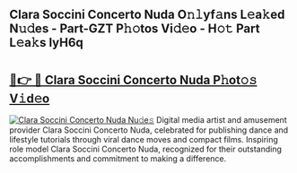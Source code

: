 ## Clara Soccini Concerto Nuda O𝚗𝚕yf𝚊ns L𝚎a𝚔ed N𝚞𝚍es - Part-GZT P𝚑𝚘tos Vi𝚍𝚎o - H𝚘𝚝 Part L𝚎a𝚔s lyH6q

# <h2><a href="http://kf324n8.oniu.top/?m=Clara+Soccini+Concerto+Nuda">🔗👉 🔴 Clara Soccini Concerto Nuda P𝚑ot𝚘𝚜 V𝚒d𝚎o</a></h2>

[![Clara Soccini Concerto Nuda Nu𝚍e𝚜](https://i.imgur.com/0qMVB7G.gif)](http://kf324n8.oniu.top/?m=Clara+Soccini+Concerto+Nuda)
Digital media artist and amusement provider Clara Soccini Concerto Nuda, celebrated for publishing dance and lifestyle tutorials through viral dance moves and compact films. Inspiring role model Clara Soccini Concerto Nuda, recognized for their outstanding accomplishments and commitment to making a difference.  
